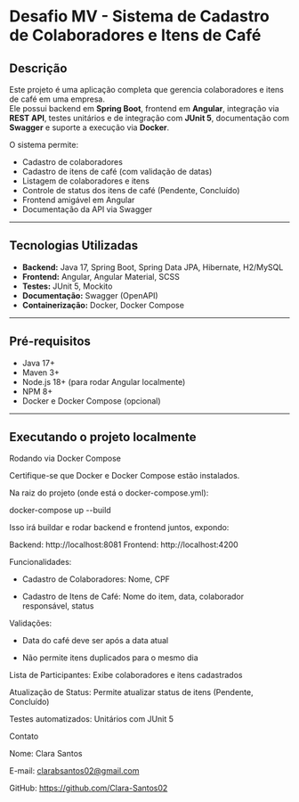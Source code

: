 # Desafio MV - Sistema de Cadastro de Colaboradores e Itens de Café

## **Descrição**

Este projeto é uma aplicação completa que gerencia colaboradores e itens de café em uma empresa.  
Ele possui backend em **Spring Boot**, frontend em **Angular**, integração via **REST API**, testes unitários e de integração com **JUnit 5**, documentação com **Swagger** e suporte a execução via **Docker**.

O sistema permite:

- Cadastro de colaboradores
- Cadastro de itens de café (com validação de datas)
- Listagem de colaboradores e itens
- Controle de status dos itens de café (Pendente, Concluído)
- Frontend amigável em Angular
- Documentação da API via Swagger

---

## **Tecnologias Utilizadas**

- **Backend:** Java 17, Spring Boot, Spring Data JPA, Hibernate, H2/MySQL
- **Frontend:** Angular, Angular Material, SCSS
- **Testes:** JUnit 5, Mockito
- **Documentação:** Swagger (OpenAPI)
- **Containerização:** Docker, Docker Compose

---

## **Pré-requisitos**

- Java 17+
- Maven 3+
- Node.js 18+ (para rodar Angular localmente)
- NPM 8+
- Docker e Docker Compose (opcional)

---

## **Executando o projeto localmente**

Rodando via Docker Compose

Certifique-se que Docker e Docker Compose estão instalados.

Na raiz do projeto (onde está o docker-compose.yml):

docker-compose up --build


Isso irá buildar e rodar backend e frontend juntos, expondo:

Backend: http://localhost:8081
Frontend: http://localhost:4200


Funcionalidades:

- Cadastro de Colaboradores: Nome, CPF

- Cadastro de Itens de Café: Nome do item, data, colaborador responsável, status

Validações:

- Data do café deve ser após a data atual

- Não permite itens duplicados para o mesmo dia
  

Lista de Participantes: Exibe colaboradores e itens cadastrados

Atualização de Status: Permite atualizar status de itens (Pendente, Concluído)

Testes automatizados: Unitários com JUnit 5

Contato

Nome: Clara Santos

E-mail: clarabsantos02@gmail.com

GitHub: https://github.com/Clara-Santos02
